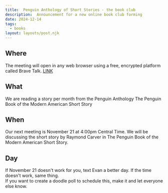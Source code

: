```yaml
---
title:  Penguin Anthology of Short Stories - the book club   
description:  Announcement for a new online book club forming  
date: 2024-12-14
tags:
  - books
layout: layouts/post.njk
---
```


## Where    
The meeting will open in any web browser using a free, encrypted platform called Brave Talk. 
[LINK]( https://pikl.us/catdec01)
    
## What  
We are reading a story per month from the Penguin Anthology 
The Penguin Book of the Modern American Short Story  

## When  
Our next meeting is November 21 at 4:00pm Central Time. We will be discussing the short story by Raymond Carver in The Penguin Book of the Modern American Short Story.

## Day
If November 21 doesn't work for you, text Evan a better day. 
If the time doesn't work, same thing.  
If you want to create a doodle poll to schedule this, make it and let everyone else know. 